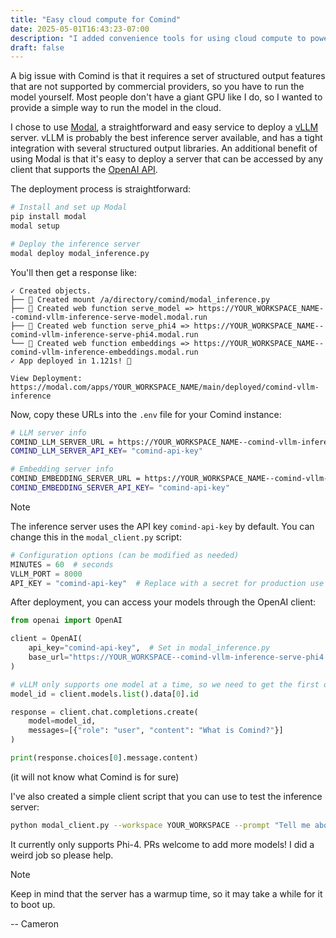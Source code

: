 ```yaml
---
title: "Easy cloud compute for Comind"
date: 2025-05-01T16:43:23-07:00
description: "I added convenience tools for using cloud compute to power a Comind instance."
draft: false
---
```


A big issue with Comind is that it requires a set of structured output features that are not supported by commercial providers, so you have to run the model yourself. Most people don't have a giant GPU like I do, so I wanted to provide a simple way to run the model in the cloud.

I chose to use [Modal](https://modal.com), a straightforward and easy service to deploy a [vLLM](https://github.com/vllm-project/vllm) server. vLLM is probably the best inference server available, and has a tight integration with several structured output libraries. An additional benefit of using Modal is that it's easy to deploy a server that can be accessed by any client that supports the [OpenAI API](https://platform.openai.com/docs/api-reference/introduction).

The deployment process is straightforward:

```bash
# Install and set up Modal
pip install modal
modal setup

# Deploy the inference server
modal deploy modal_inference.py
```

You'll then get a response like:

```
✓ Created objects.
├── 🔨 Created mount /a/directory/comind/modal_inference.py
├── 🔨 Created web function serve_model => https://YOUR_WORKSPACE_NAME--comind-vllm-inference-serve-model.modal.run
├── 🔨 Created web function serve_phi4 => https://YOUR_WORKSPACE_NAME--comind-vllm-inference-serve-phi4.modal.run
└── 🔨 Created web function embeddings => https://YOUR_WORKSPACE_NAME--comind-vllm-inference-embeddings.modal.run
✓ App deployed in 1.121s! 🎉

View Deployment: https://modal.com/apps/YOUR_WORKSPACE_NAME/main/deployed/comind-vllm-inference
```

Now, copy these URLs into the `.env` file for your Comind instance:

```bash
# LLM server info
COMIND_LLM_SERVER_URL = https://YOUR_WORKSPACE_NAME--comind-vllm-inference-serve-model.modal.run/v1/
COMIND_LLM_SERVER_API_KEY= "comind-api-key"

# Embedding server info
COMIND_EMBEDDING_SERVER_URL = https://YOUR_WORKSPACE_NAME--comind-vllm-inference-embeddings.modal.run/v1/
COMIND_EMBEDDING_SERVER_API_KEY= "comind-api-key"
```

> [!NOTE]
> The inference server uses the API key `comind-api-key` by default. You can change this in the `modal_client.py` script:
> 
> ```python
> # Configuration options (can be modified as needed)
> MINUTES = 60  # seconds
> VLLM_PORT = 8000
> API_KEY = "comind-api-key"  # Replace with a secret for production use
> ```


After deployment, you can access your models through the OpenAI client:

```python
from openai import OpenAI

client = OpenAI(
    api_key="comind-api-key",  # Set in modal_inference.py
    base_url="https://YOUR_WORKSPACE--comind-vllm-inference-serve-phi4.modal.run/v1"
)

# vLLM only supports one model at a time, so we need to get the first one
model_id = client.models.list().data[0].id

response = client.chat.completions.create(
    model=model_id,
    messages=[{"role": "user", "content": "What is Comind?"}]
)

print(response.choices[0].message.content)
```

(it will not know what Comind is for sure)

I've also created a simple client script that you can use to test the inference server:

```bash
python modal_client.py --workspace YOUR_WORKSPACE --prompt "Tell me about Comind"
```

It currently only supports Phi-4. PRs welcome to add more models! I did a weird job so please help.

> [!NOTE]
> Keep in mind that the server has a warmup time, so it may take a while for it to boot up.

-- Cameron

